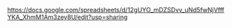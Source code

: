 https://docs.google.com/spreadsheets/d/12gUYO_mDZSDvv_uNd5fwNjVfffYKA_XhmM1Am3zey8U/edit?usp=sharing
